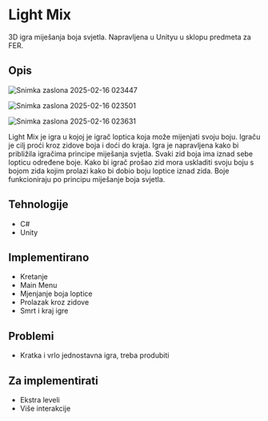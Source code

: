 # Light Mix
3D igra miješanja boja svjetla. Napravljena u Unityu u sklopu predmeta za FER.


## Opis

![Snimka zaslona 2025-02-16 023447](https://github.com/user-attachments/assets/d018bd61-aaba-49c5-8fd0-81b219a1f8f8)

![Snimka zaslona 2025-02-16 023501](https://github.com/user-attachments/assets/33d11cc7-29f2-4829-b7dd-5d61aba19f2c)

![Snimka zaslona 2025-02-16 023631](https://github.com/user-attachments/assets/7f05bf25-03a6-4690-ad8e-0d6da7c2f568)

Light Mix je igra u kojoj je igrač loptica koja može mijenjati svoju boju. Igraču je cilj proći kroz zidove boja i doći do kraja. Igra je napravljena kako bi približila igračima principe miješanja svjetla. 
Svaki zid boja ima iznad sebe lopticu određene boje. Kako bi igrač prošao zid mora uskladiti svoju boju s bojom zida kojim prolazi kako bi dobio boju loptice iznad zida. Boje funkcioniraju po principu miješanje boja svjetla.
## Tehnologije
- C#
- Unity
## Implementirano
- Kretanje
- Main Menu
- Mjenjanje boja loptice
- Prolazak kroz zidove
- Smrt i kraj igre
## Problemi
- Kratka i vrlo jednostavna igra, treba produbiti
## Za implementirati
- Ekstra leveli
- Više interakcije

